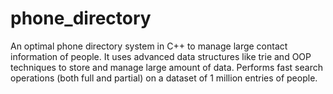 # phone_directory

An optimal phone directory system in C++ to manage large contact information of people.
It uses advanced data structures like trie and OOP techniques to store and manage large amount of data.
Performs fast search operations (both full and partial) on a dataset of 1 million entries of people.
